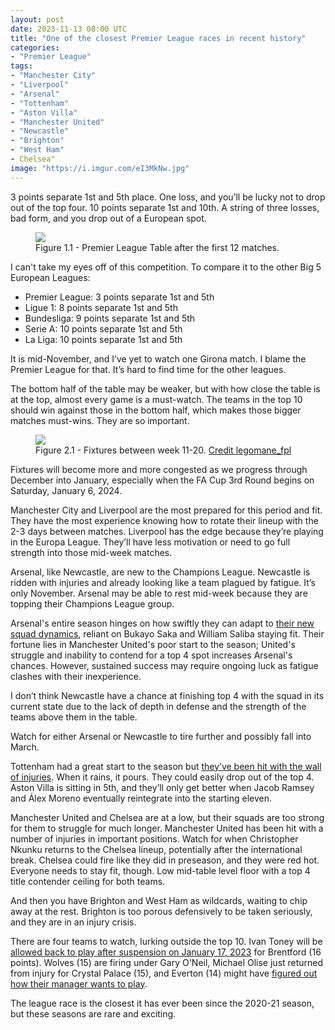 ```yaml
---
layout: post
date: 2023-11-13 08:00 UTC
title: "One of the closest Premier League races in recent history"
categories:
- "Premier League"
tags:
- "Manchester City"
- "Liverpool"
- "Arsenal"
- "Tottenham"
- "Aston Villa"
- "Manchester United"
- "Newcastle"
- "Brighton"
- "West Ham"
- Chelsea"
image: "https://i.imgur.com/eI3MkNw.jpg"
---
```


3 points separate 1st and 5th place. One loss, and you’ll be lucky not to drop out of the top four. 10 points separate 1st and 10th. A string of three losses, bad form, and you drop out of a European spot.

<!---more--->

<figure>
    <img src="https://i.imgur.com/eI3MkNw.jpg">
    <figcaption>Figure 1.1 - Premier League Table after the first 12 matches.</figcaption>
</figure>

I can't take my eyes off of this competition. To compare it to the other Big 5 European Leagues:

- Premier League: 3 points separate 1st and 5th
- Ligue 1: 8 points separate 1st and 5th
- Bundesliga: 9 points separate 1st and 5th
- Serie A: 10 points separate 1st and 5th
- La Liga: 10 points separate 1st and 5th

It is mid-November, and I’ve yet to watch one Girona match. I blame the Premier League for that. It’s hard to find time for the other leagues.

The bottom half of the table may be weaker, but with how close the table is at the top, almost every game is a must-watch. The teams in the top 10 should win against those in the bottom half, which makes those bigger matches must-wins. They are so important.

<figure>
    <img src="https://i.imgur.com/ZmCKLyN.jpg">
    <figcaption>Figure 2.1 - Fixtures between week 11-20. <a href="https://x.com/legomane_fpl/status/1719403834957553718?s=46&t=EwWKBMyY400eGGXYwoRkiw">Credit legomane_fpl</a></figcaption>
</figure>

Fixtures will become more and more congested as we progress through December into January, especially when the FA Cup 3rd Round begins on Saturday, January 6, 2024.

Manchester City and Liverpool are the most prepared for this period and fit. They have the most experience knowing how to rotate their lineup with the 2-3 days between matches. Liverpool has the edge because they’re playing in the Europa League. They’ll have less motivation or need to go full strength into those mid-week matches.

Arsenal, like Newcastle, are new to the Champions League. Newcastle is ridden with injuries and already looking like a team plagued by fatigue. It’s only November. Arsenal may be able to rest mid-week because they are topping their Champions League group. 

Arsenal's entire season hinges on how swiftly they can adapt to [their new squad dynamics](https://tacticsjournal.com/2023/11/05/arsenal-could-have-walked-away-with-the-league/), reliant on Bukayo Saka and William Saliba staying fit. Their fortune lies in Manchester United's poor start to the season; United's struggle and inability to contend for a top 4 spot increases Arsenal's chances. However, sustained success may require ongoing luck as fatigue clashes with their inexperience.

I don’t think Newcastle have a chance at finishing top 4 with the squad in its current state due to the lack of depth in defense and the strength of the teams above them in the table.

Watch for either Arsenal or Newcastle to tire further and possibly fall into March.

Tottenham had a great start to the season but [they’ve been hit with the wall of injuries](https://tacticsjournal.com/2023/11/12/tottenham-needs-dejan-kulusevski-in-the-middle-of-the-pitch/). When it rains, it pours. They could easily drop out of the top 4. Aston Villa is sitting in 5th, and they’ll only get better when Jacob Ramsey and Álex Moreno eventually reintegrate into the starting eleven.

Manchester United and Chelsea are at a low, but their squads are too strong for them to struggle for much longer. Manchester United has been hit with a number of injuries in important positions. Watch for when Christopher Nkunku returns to the Chelsea lineup, potentially after the international break. Chelsea could fire like they did in preseason, and they were red hot. Everyone needs to stay fit, though. Low mid-table level floor with a top 4 title contender ceiling for both teams.

And then you have Brighton and West Ham as wildcards, waiting to chip away at the rest. Brighton is too porous defensively to be taken seriously, and they are in an injury crisis.

There are four teams to watch, lurking outside the top 10. Ivan Toney will be [allowed back to play after suspension on January 17, 2023](https://www.brentfordfc.com/en/news/article/first-team-thomas-frank-ivan-toney-brentford-return) for Brentford (16 points). Wolves (15) are firing under Gary O'Neil, Michael Olise just returned from injury for Crystal Palace (15), and Everton (14) might have [figured out how their manager wants to play](https://tacticsjournal.com/2023/11/11/sean-dyche-has-a-chat-with-dele-alli-about-evertons-direct-play/).

The league race is the closest it has ever been since the 2020-21 season, but these seasons are rare and exciting.
